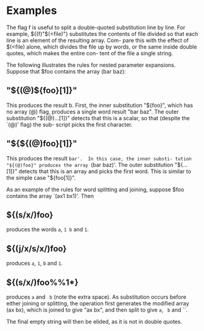 # Examples

The  flag  f  is  useful  to split a double-quoted substitution line by
line.  For example, ${(f)"$(<file)"} substitutes the contents  of  file
divided  so  that each line is an element of the resulting array.  Com-
pare this with the effect of $(<file) alone, which divides the file  up
by words, or the same inside double quotes, which makes the entire con-
tent of the file a single string.

The following illustrates the rules for  nested  parameter  expansions.
Suppose that $foo contains the array (bar baz):

## "${(@)${foo}[1]}"

This  produces  the  result  b.   First,  the inner substitution
"${foo}", which has no array (@) flag, produces  a  single  word
result "bar baz".  The outer substitution "${(@)...[1]}" detects
that this is a scalar, so that (despite the `(@)' flag) the sub-
script picks the first character.

## "${${(@)foo}[1]}"

This produces the result `bar'.  In this case, the inner substi-
tution "${(@)foo}" produces the array `(bar  baz)'.   The  outer
substitution "${...[1]}" detects that this is an array and picks
the first word.  This is similar to the simple case "${foo[1]}".

As an example of the rules for word splitting and joining, suppose $foo
contains the array `(ax1 bx1)'.  Then

## ${(s/x/)foo}


produces the words `a`, `1 b` and `1`.

## ${(j/x/s/x/)foo}

produces `a`, `1`, `b` and `1`.

## ${(s/x/)foo%%1*}

produces `a` and ` b` (note the extra space).   As  substitution
occurs  before either joining or splitting, the operation  first
generates the modified array (ax bx), which is  joined  to  give
"ax  bx",  and  then  split to give `a`, ` b` and ``.  

The final empty string will then be elided, as it is not in double quotes.
